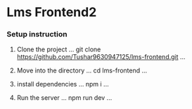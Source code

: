 # Lms Frontend2

### Setup instruction

1. Clone the project
   ...
   git clone https://github.com/Tushar9630947125/lms-frontend.git
   ...

2. Move into the directory
   ...
   cd lms-frontend
   ...

3. install dependencies
   ...
   npm i
   ...

4. Run the server
   ...
   npm run dev
   ...

